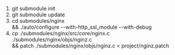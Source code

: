 1. git submodule init
2. git submodule update
3. cd submodules/nginx \
    && ./auto/configure --with-http_ssl_module --with-debug
4. cp ./submodules/nginx/src/core/nginx.c ./submodules/nginx/objs/nginz.c \
    && patch ./submodules/nginx/objs/nginz.c < project/nginz.patch
